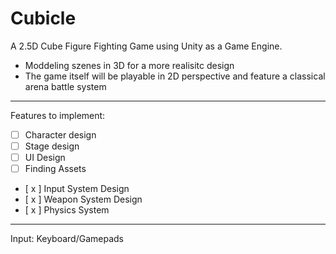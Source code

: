 # Cubicle

A 2.5D Cube Figure Fighting Game using Unity as a Game Engine.

- Moddeling szenes in 3D for a more realisitc design 
- The game itself will be playable in 2D perspective and feature a classical arena battle system

***

Features to implement:
* [ ] Character design
* [ ] Stage design
* [ ] UI Design
* [ ] Finding Assets
* [ x ] Input System Design
* [ x ] Weapon System Design
* [ x ] Physics System

***

Input:
Keyboard/Gamepads
